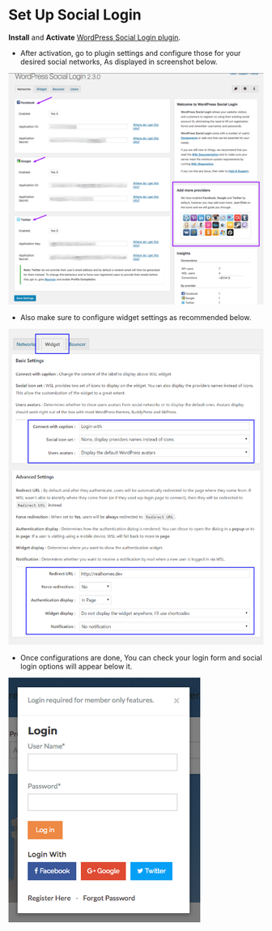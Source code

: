 # Set Up Social Login

**Install** and **Activate** [WordPress Social Login plugin](https://wordpress.org/plugins/wordpress-social-login/).

- After activation, go to plugin settings and configure those for your desired social networks, As displayed in screenshot below. 

![Social Plugin Settings](images/member-pages/social-plugin-settings.png)

- Also make sure to configure widget settings as recommended below. 

![Social Plugin Widgets' Settings](images/member-pages/social-plugin-settings-widgets.png)

- Once configurations are done, You can check your login form and social login options will appear below it. 

![Social Login Form](images/member-pages/social-login-form.png)

